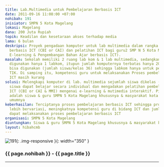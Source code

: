 ```yaml
---
title: Lab.Multimedia untuk Pembelajaran Berbasis ICT
date: 2011-09-16 11:08:00 +07:00
nohibah: 191
inisiator: SMPN 5 Kota Magelang
lokasi: Magelang
dana: 200 Juta Rupiah
topik: Keadilan dan kesetaraan akses terhadap media
lama: 6 bulan
deskripsi: Proyek pengadaan komputer untuk lab multimedia dalam rangka pembelajaran
  berbasis ICT (CBI or CAI) dan pelatihan ICT bagi guru2 SMP N 5 Kota Magelang (blog,
  E-learning & Pengembangan Bahan Ajar berbasis ICT).
masalah: Sekolah memiliki 2 ruang lab kom & 1 lab multimedia, sedangkan yang bisa
  digunakan hanya 1 labkom, itupun jumlah komputernya terbatas hanya 20 komputer yg
  bisa digunakan (jumlah siswa/kelas 36) sehingga labkom hanya untuk pembelajaran
  TIK. Di samping itu, kompetensi guru untuk melaksanakan Proses pembelajaran berbasis
  ICT masih kurang
solusi: Melengkapi komputer di lab. multimedia sejumlah siswa dikelas (36) sehingga
  siswa dapat belajar secara individual dan mengadakan pelatihan pembelajaran berbasis
  ICT (CBI or CAI & MMI) mengenai e-learning & mutimedia interaktif. Pihak yang diuntungkan
  adalah siswa & guru SMPN 5 Kota Magelang khususnya & masyarakat kota Magelang pada
  umumnya
keberhasilan: Terciptanya proses pembelajaran berbasis ICT sehingga proses pembelajaran
  lebih bervariasi, meningkatnya kompetensi guru di bidang ICT dan jumlah guru yg
  dapat melaksanakan proses pembelajaran berbasis ICT
organisasi: SMPN 5 Kota Magelang
diuntungkan: Siswa & guru SMPN 5 Kota Magelang khususnya & masyarakat kota Magelang pada umumnya
layout: hibahcmb
---
```


![191](/static/img/hibahcmb/191.png){: .img-responsive }{: width="350" }

### {{ page.nohibah }} - {{ page.title }}

---
